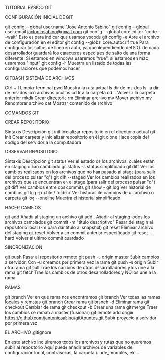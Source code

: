 TUTORIAL BÁSICO GIT

CONFIGURACIÓN INICIAL DE GIT

git config --global user.name "Jose Antonio Sabino"
git config --global user.email jantoniosabino@gmail.com
git config --global core.editor "code --wait" Esto es para indicar que usamos vscode
git config -e Abre el archivo de configuración en el editor
git config --global core.autocrlf true Para configurar los saltos de linea en auto, ya que dependiendo del S.O. de cada desarrollador guardará los caracteres especiales de salto de una forma diferente. Si estamos en windows usaremos "true", si estamos en mac usaremos "input"
git config -h Muestra un listado de todas las configuraciones que podemos hacer



GITBASH SISTEMA DE ARCHIVOS

 Ctrl + l  Limpiar terminal 
 pwd  Muestra la ruta actual 
 ls  dir de ms-dos 
 ls -a  dir de ms-dos con archivos ocultos 
 cd <folder>  Ir a la carpeta 
 cd .. <folder>  Volver a la carpeta anterior 
 mkdir <file>  Crear directorio 
 rm <file>  Eliminar archivo 
 mv <file>  Mover archivo 
 mv <file1> <file2>  Renombrar archivo 
 cat <file>  Mostrar contenido de archivo 

COMANDOS GIT

CREAR REPOSITORIO

 Sintaxis     Descripción 
 git init Inicializar repositorio en el directorio actual 
 git init <folder> Crear carpeta y inicializar repositorio en él 
 git clone Hace copia del código del servidor a la computadora 


OBSERVAR REPOSITORIO

 Sintaxis     Descripción 
 git status Ver el estado de los archivos, cuales están en staging o han cambiado 
 git status -s status simplificado 
 git diff  Ver los cambios realizados en los archivos que no han pasado al stage (para salir del proceso pulsar "q") 
 git diff --staged Ver los cambios realizados en los archivos que se encuentran en el stage (para salir del proceso pulsar "q") 
 git diff <commit1> <commit2>  Ver cambios entre dos commits 
 git show - 
 git log  Ver historial de cambios 
 git log -p <file / folder>  Ver historail de cambios de un archivo o carpeta 
 git log --oneline  Muestra el historial simplificado  


HACER CAMBIOS

 git add <file> Añadir al staging un archivo 
 git add . Añadir al staging todos los archivos cambiados 
 git commit -m "titulo descriptivo"  Pasar del stagin al repositorio local (-m para dar título al snapshot) 
 git reset <file> Eliminar archivo del staging 
 git reset <commit> Volver a un commit anterior especificado 
 git reset --hard Volver al ultimo commit guardado 

SINCRONIZACION

 git push Pasar al repositorio remoto 
 git push -u origin master  Subir cambios a servidor. Con -u creamos por primera vez la rama 
 git push -u origin <rama> Subir otra rama 
 git pull Trae los cambios de otros desarrolladores y los une a la rama
 git fetch Trae los cambios de otros desarrolladores y NO los une a la rama

RAMAS

 git branch  Ver en qué rama nos encontramos 
 git branch  Ver todas las ramas locales y remotas 
 git branch <nuevaRama>  Crear rama 
 git branch -d <rama>  Eliminar rama 
 git checkout <rama>  Cambiar de rama 
 git checkout -b <rama>  Crear una rama 
 git merge <ramab>  Traer los cambios de ramab a master (fusionar) 
 git remote add origin https://github.com/jantoniosabino/gitApuntes.git  Subir proyecto a servidor por primera vez 


EL ARCHIVO .gitignore

En este archivo incluiremos todos los archivos y rutas que no queremos subir al repositorio
Aquí puede añadir archivos de variables de configuración local, contraseñas, la carpeta /node_modules, etc... 
